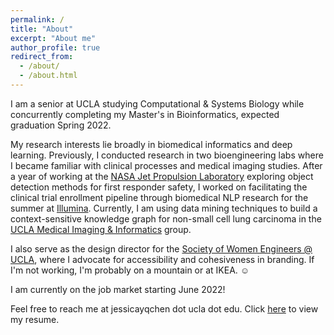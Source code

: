 ```yaml
---
permalink: /
title: "About" 
excerpt: "About me"
author_profile: true
redirect_from: 
  - /about/
  - /about.html
---
```


I am a senior at UCLA studying Computational & Systems Biology while concurrently completing my Master's in Bioinformatics, expected graduation Spring 2022.

My research interests lie broadly in biomedical informatics and deep learning. Previously, I conducted research in two bioengineering labs where I became familiar with clinical processes and medical imaging studies. After a year of working at the [NASA Jet Propulsion Laboratory](https://www.jpl.nasa.gov) exploring object detection methods for first responder safety, I worked on facilitating the clinical trial enrollment pipeline through biomedical NLP research for the summer at [Illumina](https://www.illumina.com). Currently, I am using data mining techniques to build a context-sensitive knowledge graph for non-small cell lung carcinoma in the [UCLA Medical Imaging & Informatics](https://mii.ucla.edu) group.

I also serve as the design director for the [Society of Women Engineers @ UCLA](https://www.swe.ucla.edu), where I advocate for accessibility and cohesiveness in branding. If I'm not working, I'm probably on a mountain or at IKEA. :relaxed:

I am currently on the job market starting June 2022! 

Feel free to reach me at jessicayqchen dot ucla dot edu. Click [here](/files/resume.pdf) to view my resume.
